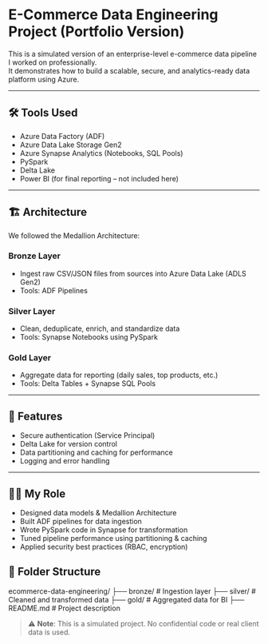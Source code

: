 # E-Commerce Data Engineering Project (Portfolio Version)

This is a simulated version of an enterprise-level e-commerce data pipeline I worked on professionally.  
It demonstrates how to build a scalable, secure, and analytics-ready data platform using Azure.

---

## 🛠 Tools Used

- Azure Data Factory (ADF)
- Azure Data Lake Storage Gen2
- Azure Synapse Analytics (Notebooks, SQL Pools)
- PySpark
- Delta Lake
- Power BI (for final reporting – not included here)

---

## 🏗️ Architecture

We followed the Medallion Architecture:

### Bronze Layer
- Ingest raw CSV/JSON files from sources into Azure Data Lake (ADLS Gen2)
- Tools: ADF Pipelines

### Silver Layer
- Clean, deduplicate, enrich, and standardize data
- Tools: Synapse Notebooks using PySpark

### Gold Layer
- Aggregate data for reporting (daily sales, top products, etc.)
- Tools: Delta Tables + Synapse SQL Pools

---

## 🔐 Features

- Secure authentication (Service Principal)
- Delta Lake for version control
- Data partitioning and caching for performance
- Logging and error handling

---

## 👨‍💻 My Role

- Designed data models & Medallion Architecture  
- Built ADF pipelines for data ingestion  
- Wrote PySpark code in Synapse for transformation  
- Tuned pipeline performance using partitioning & caching  
- Applied security best practices (RBAC, encryption)

## 📂 Folder Structure

ecommerce-data-engineering/ 
├── bronze/       # Ingestion layer
├── silver/       # Cleaned and transformed data
├── gold/         # Aggregated data for BI
├── README.md     # Project description



> ⚠️ **Note**: This is a simulated project. No confidential code or real client data is used.



